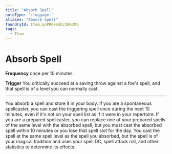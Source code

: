 ```yaml
---
title: "Absorb Spell"
noteType: ":luggage:"
aliases: "Absorb Spell"
foundryId: Item.qoPR6ksGbz3WxzMb
tags:
  - Item
---
```


# Absorb Spell

**Frequency** once per 10 minutes

**Trigger** You critically succeed at a saving throw against a foe's spell, and that spell is of a level you can normally cast.

* * *

You absorb a spell and store it in your body. If you are a spontaneous spellcaster, you can cast the triggering spell once during the next 10 minutes, even if it's not on your spell list as if it were in your repertoire. If you are a prepared spellcaster, you can replace one of your prepared spells of the same level with the absorbed spell, but you must cast the absorbed spell within 10 minutes or you lose that spell slot for the day. You cast the spell at the same spell level as the spell you absorbed, but the spell is of your magical tradition and uses your spell DC, spell attack roll, and other statistics to determine its effects.
